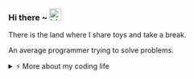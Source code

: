 ### Hi there ~ <img src="https://user-images.githubusercontent.com/1303154/88677602-1635ba80-d120-11ea-84d8-d263ba5fc3c0.gif" width="24px" alt="hi">

There is the land where I share toys and take a break.

An average programmer trying to solve problems.

<details>
<summary>⚡️ More about my coding life</summary>
<br />

![Top Langs](https://github-readme-stats.vercel.app/api/top-langs/?username=lazypal&layout=compact&hide=css,html)

![Roh's github stats](https://github-readme-stats.vercel.app/api?username=lazypal&count_private=true&show_icons=true&theme=light)

</details>
